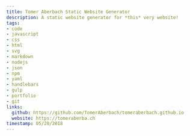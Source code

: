 ```yaml
---
title: Tomer Aberbach Static Website Generator
description: A static website generator for *this* very website!
tags:
- code
- javascript
- css
- html
- svg
- markdown
- nodejs
- json
- npm
- yaml
- handlebars
- gulp
- portfolio
- git
links:
  github: https://github.com/TomerAberbach/tomeraberbach.github.io
  website: https://tomeraberba.ch
timestamp: 05/20/2018
---
```

